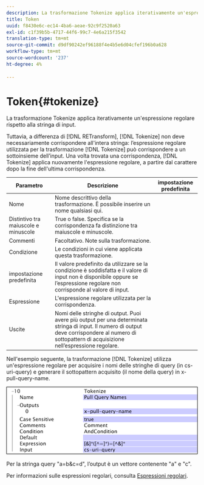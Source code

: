 ```yaml
---
description: La trasformazione Tokenize applica iterativamente un'espressione regolare rispetto alla stringa di input.
title: Token
uuid: f8430e6c-ec14-4ba6-aeae-92c9f2520a63
exl-id: c1f39b5b-4717-44f6-99c7-4e6a215f3542
translation-type: tm+mt
source-git-commit: d9df90242ef96188f4e4b5e6d04cfef196b0a628
workflow-type: tm+mt
source-wordcount: '237'
ht-degree: 4%

---
```


# Token{#tokenize}

La trasformazione Tokenize applica iterativamente un&#39;espressione regolare rispetto alla stringa di input.

Tuttavia, a differenza di [!DNL RETransform], [!DNL Tokenize] non deve necessariamente corrispondere all&#39;intera stringa: l’espressione regolare utilizzata per la trasformazione [!DNL Tokenize] può corrispondere a un sottoinsieme dell’input. Una volta trovata una corrispondenza, [!DNL Tokenize] applica nuovamente l&#39;espressione regolare, a partire dal carattere dopo la fine dell&#39;ultima corrispondenza.

| Parametro | Descrizione | impostazione predefinita |
|---|---|---|
| Nome | Nome descrittivo della trasformazione. È possibile inserire un nome qualsiasi qui. |  |
| Distintivo tra maiuscole e minuscole | True o false. Specifica se la corrispondenza fa distinzione tra maiuscole e minuscole. |  |
| Commenti | Facoltativo. Note sulla trasformazione. |  |
| Condizione | Le condizioni in cui viene applicata questa trasformazione. |  |
| impostazione predefinita | Il valore predefinito da utilizzare se la condizione è soddisfatta e il valore di input non è disponibile oppure se l’espressione regolare non corrisponde al valore di input. |  |
| Espressione | L&#39;espressione regolare utilizzata per la corrispondenza. |  |
| Uscite | Nomi delle stringhe di output. Puoi avere più output per una determinata stringa di input. Il numero di output deve corrispondere al numero di sottopattern di acquisizione nell’espressione regolare. |  |

Nell&#39;esempio seguente, la trasformazione [!DNL Tokenize] utilizza un&#39;espressione regolare per acquisire i nomi delle stringhe di query (in cs-uri-query) e generare il sottopattern acquisito (il nome della query) in x-pull-query-name.

![](assets/cfg_TransformationType_Tokenize.png)

Per la stringa query &quot;a=b&amp;c=d&quot;, l’output è un vettore contenente &quot;a&quot; e &quot;c&quot;.

Per informazioni sulle espressioni regolari, consulta [Espressioni regolari](../../../../../home/c-dataset-const-proc/c-reg-exp.md#concept-070077baa419475094ef0469e92c5b9c).
